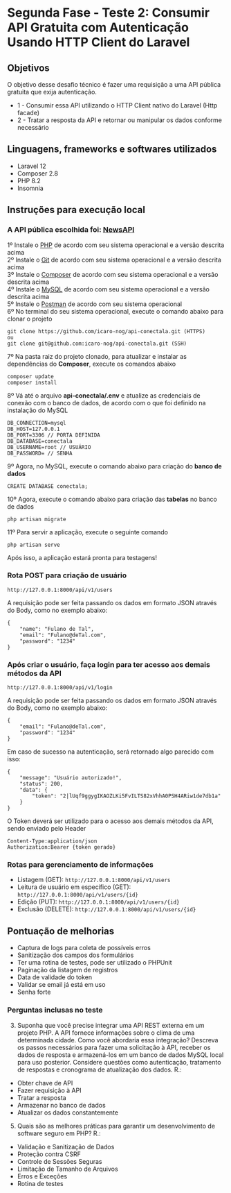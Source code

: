 # Segunda Fase - Teste 2: Consumir API Gratuita com Autenticação Usando HTTP Client do Laravel

## Objetivos
O objetivo desse desafio técnico é fazer uma requisição a uma API pública gratuita que exija autenticação.
* 1 - Consumir essa API utilizando o HTTP Client nativo do Laravel (Http facade)
* 2 - Tratar a resposta da API e retornar ou manipular os dados conforme necessário

## Linguagens, frameworks e softwares utilizados 
* Laravel 12
* Composer 2.8
* PHP 8.2
* Insomnia

## Instruções para execução local
### A API pública escolhida foi: <a href="https://newsapi.org/" target="_blank">NewsAPI</a>
1º Instale o <a href="https://www.php.net/">PHP</a> de acordo com seu sistema operacional e a versão descrita acima
<br>
2º Instale o <a href="https://git-scm.com/">Git</a> de acordo com seu sistema operacional e a versão descrita acima
<br>
3º Instale o <a href="https://getcomposer.org/">Composer</a> de acordo com seu sistema operacional e a versão descrita acima
<br>
4º Instale o <a href="https://www.mysql.com/">MySQL</a> de acordo com seu sistema operacional e a versão descrita acima
<br>
5º Instale o <a href="https://www.postman.com/">Postman</a> de acordo com seu sistema operacional
<br>
6º No terminal do seu sistema operacional, execute o comando abaixo para clonar o projeto
```
git clone https://github.com/icaro-nog/api-conectala.git (HTTPS)
ou
git clone git@github.com:icaro-nog/api-conectala.git (SSH)
```
7º Na pasta raiz do projeto clonado, para atualizar e instalar as dependências do <b>Composer</b>, execute os comandos abaixo
```
composer update
composer install
```
8º Vá até o arquivo <b>api-conectala/.env</b> e atualize as credenciais de conexão com o banco de dados, de acordo com o que foi definido na instalação do MySQL
```
DB_CONNECTION=mysql
DB_HOST=127.0.0.1
DB_PORT=3306 // PORTA DEFINIDA
DB_DATABASE=conectala
DB_USERNAME=root // USUÁRIO
DB_PASSWORD= // SENHA
```
9º Agora, no MySQL, execute o comando abaixo para criação do <b>banco de dados</b>
```
CREATE DATABASE conectala;
```
10º Agora, execute o comando abaixo para criação das <b>tabelas</b> no banco de dados
```
php artisan migrate
```
11º Para servir a aplicação, execute o seguinte comando
```
php artisan serve
```
Após isso, a aplicação estará pronta para testagens!

### Rota POST para criação de usuário
```
http://127.0.0.1:8000/api/v1/users
```
A requisição pode ser feita passando os dados em formato JSON através do Body, como no exemplo abaixo:
```
{
    "name": "Fulano de Tal",
    "email": "Fulano@deTal.com",
    "password": "1234"
}
```

### Após criar o usuário, faça login para ter acesso aos demais métodos da API
```
http://127.0.0.1:8000/api/v1/login
```
A requisição pode ser feita passando os dados em formato JSON através do Body, como no exemplo abaixo:
```
{
    "email": "Fulano@deTal.com",
    "password": "1234"
}
```
Em caso de sucesso na autenticação, será retornado algo parecido com isso:
```
{
    "message": "Usuário autorizado!",
    "status": 200,
    "data": {
        "token": "2|lUqf9ggygIKAOZLKi5FvILTS82xVhhA0PSH4ARiw1de7db1a"
    }
}
```
O Token deverá ser utilizado para o acesso aos demais métodos da API, sendo enviado pelo Header
```
Content-Type:application/json
Authorization:Bearer {token gerado}
```

### Rotas para gerenciamento de informações
* Listagem (GET): ``` http://127.0.0.1:8000/api/v1/users ```
* Leitura de usuário em específico (GET): ``` http://127.0.0.1:8000/api/v1/users/{id} ```
* Edição (PUT): ``` http://127.0.0.1:8000/api/v1/users/{id} ```
* Exclusão (DELETE): ``` http://127.0.0.1:8000/api/v1/users/{id} ```

## Pontuação de melhorias
* Captura de logs para coleta de possíveis erros
* Sanitização dos campos dos formulários
* Ter uma rotina de testes, pode ser utilizado o PHPUnit
* Paginação da listagem de registros
* Data de validade do token
* Validar se email já está em uso
* Senha forte


### Perguntas inclusas no teste
3) Suponha que você precise integrar uma API REST externa em um projeto PHP. A API
fornece informações sobre o clima de uma determinada cidade.
Como você abordaria essa integração? Descreva os passos necessários para fazer uma
solicitação à API, receber os dados de resposta e armazená-los em um banco de dados
MySQL local para uso posterior.
Considere questões como autenticação, tratamento de respostas e cronograma de
atualização dos dados.
R.:
* Obter chave de API
* Fazer requisição à API
* Tratar a resposta
* Armazenar no banco de dados
* Atualizar os dados constantemente 

5) Quais são as melhores práticas para garantir um desenvolvimento de software seguro em
PHP?
R.:
* Validação e Sanitização de Dados
* Proteção contra CSRF
* Controle de Sessões Seguras
* Limitação de Tamanho de Arquivos
* Erros e Exceções
* Rotina de testes
